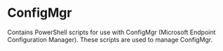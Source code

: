 # ConfigMgr

Contains PowerShell scripts for use with ConfigMgr (Microsoft Endpoint Configuration Manager). These scripts are used to manage ConfigMgr.
